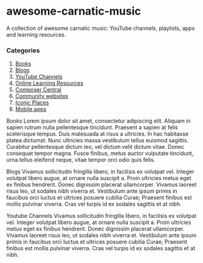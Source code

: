 # awesome-carnatic-music
A collection of awesome carnatic music: YouTube channels, playlists, apps and learning resources.

### Categories
1. [Books](#books)
2. [Blogs](#blogs)
3. [YouTube Channels](#youtube-channels)
4. [Online Learning Resources](#online-learning-resources)
5. [Composer Central](#composer-central)
6. [Community websites](#community-websites)
7. [Iconic Places](#iconic-places)
8. [Mobile apps](#mobile-apps)

Books
Lorem ipsum dolor sit amet, consectetur adipiscing elit. Aliquam in sapien rutrum nulla pellentesque tincidunt. Praesent a sapien at felis scelerisque tempus. Duis malesuada at risus a ultricies. In hac habitasse platea dictumst. Nunc ultricies massa vestibulum tellus euismod sagittis. Curabitur pellentesque dictum leo, vel dictum velit dictum vitae. Donec consequat tempor magna. Fusce finibus, metus auctor vulputate tincidunt, urna tellus eleifend neque, vitae tempor orci odio quis felis.

Blogs
Vivamus sollicitudin fringilla libero, in facilisis ex volutpat vel. Integer volutpat libero augue, at ornare nulla suscipit a. Proin ultricies metus eget ex finibus hendrerit. Donec dignissim placerat ullamcorper. Vivamus laoreet risus leo, ut sodales nibh viverra et. Vestibulum ante ipsum primis in faucibus orci luctus et ultrices posuere cubilia Curae; Praesent finibus est mollis pulvinar viverra. Cras vel turpis id ex sodales sagittis et at nibh.

Youtube Channels
Vivamus sollicitudin fringilla libero, in facilisis ex volutpat vel. Integer volutpat libero augue, at ornare nulla suscipit a. Proin ultricies metus eget ex finibus hendrerit. Donec dignissim placerat ullamcorper. Vivamus laoreet risus leo, ut sodales nibh viverra et. Vestibulum ante ipsum primis in faucibus orci luctus et ultrices posuere cubilia Curae; Praesent finibus est mollis pulvinar viverra. Cras vel turpis id ex sodales sagittis et at nibh.
